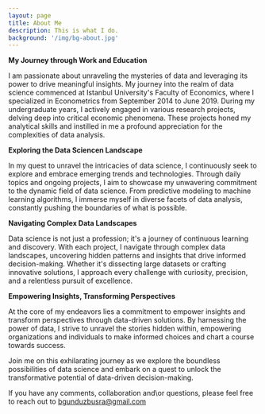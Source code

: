 ```yaml
---
layout: page
title: About Me
description: This is what I do.
background: '/img/bg-about.jpg'
---
```


**My Journey through Work and Education**

I am passionate about unraveling the mysteries of data and leveraging its power to drive meaningful insights. My journey into the realm of data science commenced at Istanbul University's Faculty of Economics, where I specialized in Econometrics from September 2014 to June 2019. During my undergraduate years, I actively engaged in various research projects, delving deep into critical economic phenomena. These projects honed my analytical skills and instilled in me a profound appreciation for the complexities of data analysis.

**Exploring the Data Sciencen Landscape**

In my quest to unravel the intricacies of data science, I continuously seek to explore and embrace emerging trends and technologies. Through daily topics and ongoing projects, I aim to showcase my unwavering commitment to the dynamic field of data science. From predictive modeling to machine learning algorithms, I immerse myself in diverse facets of data analysis, constantly pushing the boundaries of what is possible.

**Navigating Complex Data Landscapes**

Data science is not just a profession; it's a journey of continuous learning and discovery. With each project, I navigate through complex data landscapes, uncovering hidden patterns and insights that drive informed decision-making. Whether it's dissecting large datasets or crafting innovative solutions, I approach every challenge with curiosity, precision, and a relentless pursuit of excellence.

**Empowering Insights, Transforming Perspectives**

At the core of my endeavors lies a commitment to empower insights and transform perspectives through data-driven solutions. By harnessing the power of data, I strive to unravel the stories hidden within, empowering organizations and individuals to make informed choices and chart a course towards success.

Join me on this exhilarating journey as we explore the boundless possibilities of data science and embark on a quest to unlock the transformative potential of data-driven decision-making.

If you have any comments, collaboration and\or questions, please feel free to reach out to [bgunduzbusra@gmail.com](mailto:bgunduzbusra@gmail.com)